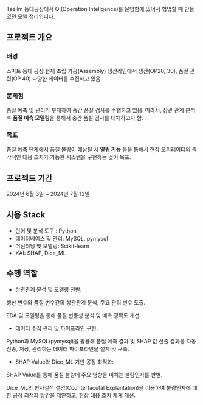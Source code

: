 Taeilm 등대공장에서 OI(Operation Inteligence)를 운영함에 있어서 협업할 때 만들었던 모델 정리입니다.

## **프로젝트 개요**

### 배경

스마트 등대 공장 현재 조립 가공(Assembly) 생산라인에서 생산(OP20, 30), 품질 관련(OP 40) 다양한 데이터를 수집하고 있음.

### 문제점

품질 예측 및 관리가 부재하여 중간 품질 검사를 수행하고 있음. 따라서, 상관 관계 분석 후 **품질 예측 모델링**을 통해서 중간 품질 검사를 대체하고자 함.

### 목표

품질 예측 단계에서 품질 불량이 예상될 시 **알림 기능** 등을 통해서 현장 오퍼레이터의 즉각적인 대응 조치가 가능한 시스템을 구현하는 것이 목표.

## 프로젝트 기간

2024년 6월 3일 ~ 2024년 7월 12일

## 사용 Stack

- 언어 및 분석 도구 : Python
- 데이터베이스 및 관리: MySQL, pymysql
- 머신러닝 및 모델링: Scikit-learn
- XAI: SHAP, Dice_ML

## 수행 역할

- 상관관계 분석 및 모델링 전반:

생산 변수와 품질 변수간의 상관관계 분석, 주요 관리 변수 도출.

EDA 및 모델링을 통해 품질 변동성 분석 및 예측 정확도 개선.

- 데이터 수집 관리 및 파이프라인 구현:

Python과 MySQL(pymysql)을 활용해 품질 예측 결과 및 SHAP 값 산출 결과를 자동 전송, 저장, 관리하는 데이터 파이프라인을 설계 및 구축.

- SHAP Value와 Dice_ML 기반 공정 최적화:

SHAP Value를 통해 품질 불량에 주요 영향을 미치는 불량인자를 판별.

Dice_ML의 반사실적 설명(Counterfacutal Explantation)을 이용하여 불량인자에 대한 공정 최적화 방안을 제안하고, 현장 대응 조치 체계 개선.
